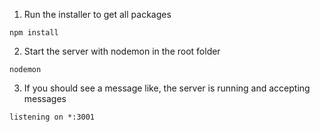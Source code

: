 1. Run the installer to get all packages

```npm install```

2. Start the server with nodemon in the root folder

```nodemon```

3. If you should see a message like, the server is running and accepting messages

```listening on *:3001```
